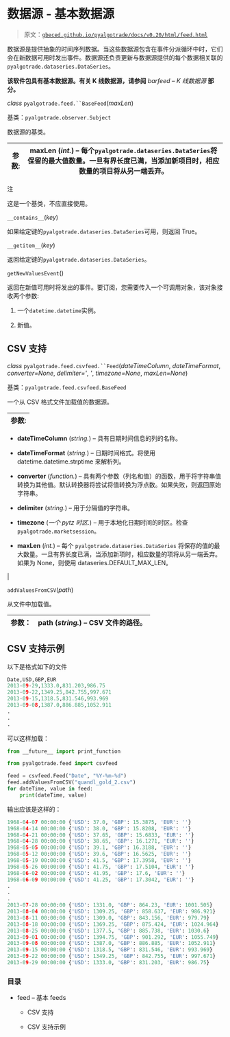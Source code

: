 # 数据源 - 基本数据源

> 原文：[`gbeced.github.io/pyalgotrade/docs/v0.20/html/feed.html`](https://gbeced.github.io/pyalgotrade/docs/v0.20/html/feed.html)

数据源是提供抽象的时间序列数据。当这些数据源包含在事件分派循环中时，它们会在新数据可用时发出事件。数据源还负责更新与数据源提供的每个数据相关联的`pyalgotrade.dataseries.DataSeries`。

**该软件包具有基本数据源。有关 K 线数据源，请参阅** *barfeed – K 线数据源* **部分。**

*class* `pyalgotrade.feed.``BaseFeed`(*maxLen*)

基类：`pyalgotrade.observer.Subject`

数据源的基类。

| 参数: | **maxLen** (*int.*) – 每个`pyalgotrade.dataseries.DataSeries`将保留的最大值数量。一旦有界长度已满，当添加新项目时，相应数量的项目将从另一端丢弃。 |
| --- | --- |

注

这是一个基类，不应直接使用。

`__contains__`(*key*)

如果给定键的`pyalgotrade.dataseries.DataSeries`可用，则返回 True。

`__getitem__`(*key*)

返回给定键的`pyalgotrade.dataseries.DataSeries`。

`getNewValuesEvent`()

返回在新值可用时将发出的事件。要订阅，您需要传入一个可调用对象，该对象接收两个参数:

1.  一个`datetime.datetime`实例。

1.  新值。

## CSV 支持

*class* `pyalgotrade.feed.csvfeed.``Feed`(*dateTimeColumn*, *dateTimeFormat*, *converter=None*, *delimiter='*, *'*, *timezone=None*, *maxLen=None*)

基类：`pyalgotrade.feed.csvfeed.BaseFeed`

一个从 CSV 格式文件加载值的数据源。

| 参数: |
| --- |

+   **dateTimeColumn** (*string.*) – 具有日期时间信息的列的名称。

+   **dateTimeFormat** (*string.*) – 日期时间格式。将使用 datetime.datetime.strptime 来解析列。

+   **converter** (*function.*) – 具有两个参数（列名和值）的函数，用于将字符串值转换为其他值。默认转换器将尝试将值转换为浮点数。如果失败，则返回原始字符串。

+   **delimiter** (*string.*) – 用于分隔值的字符串。

+   **timezone** (*一个 pytz 时区.*) – 用于本地化日期时间的时区。检查 `pyalgotrade.marketsession`。

+   **maxLen** (*int.*) – 每个 `pyalgotrade.dataseries.DataSeries` 将保存的值的最大数量。一旦有界长度已满，当添加新项时，相应数量的项将从另一端丢弃。如果为 None，则使用 dataseries.DEFAULT_MAX_LEN。

|

`addValuesFromCSV`(*path*)

从文件中加载值。

| 参数： | **path** (*string.*) – CSV 文件的路径。 |
| --- | --- |

## CSV 支持示例

以下是格式如下的文件

```py
Date,USD,GBP,EUR
2013-09-29,1333.0,831.203,986.75
2013-09-22,1349.25,842.755,997.671
2013-09-15,1318.5,831.546,993.969
2013-09-08,1387.0,886.885,1052.911
.
.
.
```

可以这样加载：

```py
from __future__ import print_function

from pyalgotrade.feed import csvfeed

feed = csvfeed.Feed("Date", "%Y-%m-%d")
feed.addValuesFromCSV("quandl_gold_2.csv")
for dateTime, value in feed:
    print(dateTime, value) 
```

输出应该是这样的：

```py
1968-04-07 00:00:00 {'USD': 37.0, 'GBP': 15.3875, 'EUR': ''}
1968-04-14 00:00:00 {'USD': 38.0, 'GBP': 15.8208, 'EUR': ''}
1968-04-21 00:00:00 {'USD': 37.65, 'GBP': 15.6833, 'EUR': ''}
1968-04-28 00:00:00 {'USD': 38.65, 'GBP': 16.1271, 'EUR': ''}
1968-05-05 00:00:00 {'USD': 39.1, 'GBP': 16.3188, 'EUR': ''}
1968-05-12 00:00:00 {'USD': 39.6, 'GBP': 16.5625, 'EUR': ''}
1968-05-19 00:00:00 {'USD': 41.5, 'GBP': 17.3958, 'EUR': ''}
1968-05-26 00:00:00 {'USD': 41.75, 'GBP': 17.5104, 'EUR': ''}
1968-06-02 00:00:00 {'USD': 41.95, 'GBP': 17.6, 'EUR': ''}
1968-06-09 00:00:00 {'USD': 41.25, 'GBP': 17.3042, 'EUR': ''}
.
.
.
2013-07-28 00:00:00 {'USD': 1331.0, 'GBP': 864.23, 'EUR': 1001.505}
2013-08-04 00:00:00 {'USD': 1309.25, 'GBP': 858.637, 'EUR': 986.921}
2013-08-11 00:00:00 {'USD': 1309.0, 'GBP': 843.156, 'EUR': 979.79}
2013-08-18 00:00:00 {'USD': 1369.25, 'GBP': 875.424, 'EUR': 1024.964}
2013-08-25 00:00:00 {'USD': 1377.5, 'GBP': 885.738, 'EUR': 1030.6}
2013-09-01 00:00:00 {'USD': 1394.75, 'GBP': 901.292, 'EUR': 1055.749}
2013-09-08 00:00:00 {'USD': 1387.0, 'GBP': 886.885, 'EUR': 1052.911}
2013-09-15 00:00:00 {'USD': 1318.5, 'GBP': 831.546, 'EUR': 993.969}
2013-09-22 00:00:00 {'USD': 1349.25, 'GBP': 842.755, 'EUR': 997.671}
2013-09-29 00:00:00 {'USD': 1333.0, 'GBP': 831.203, 'EUR': 986.75}

```

### 目录

+   feed – 基本 feeds

    +   CSV 支持

    +   CSV 支持示例

